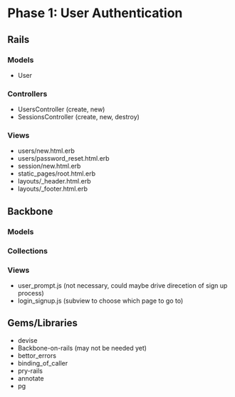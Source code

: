 # Phase 1: User Authentication

## Rails
### Models
* User

### Controllers
* UsersController (create, new)
* SessionsController (create, new, destroy)

### Views
* users/new.html.erb
* users/password_reset.html.erb
* session/new.html.erb
* static_pages/root.html.erb
* layouts/_header.html.erb
* layouts/_footer.html.erb

## Backbone
### Models

### Collections

### Views
* user_prompt.js (not necessary, could maybe drive direcetion of sign up process)
* login_signup.js (subview to choose which page to go to)

## Gems/Libraries
  * devise
  * Backbone-on-rails (may not be needed yet)
  * bettor_errors
  * binding_of_caller
  * pry-rails
  * annotate
  * pg

